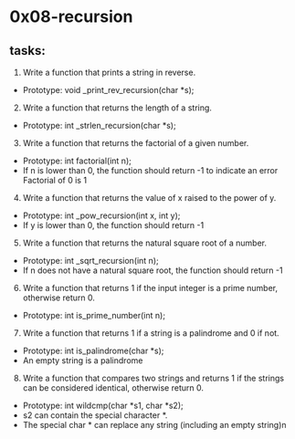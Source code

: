 # 0x08-recursion
## tasks:
1. Write a function that prints a string in reverse.
 * Prototype: void _print_rev_recursion(char *s);

2. Write a function that returns the length of a string.

* Prototype: int _strlen_recursion(char *s);
3. Write a function that returns the factorial of a given number.
 * Prototype: int factorial(int n);
 * If n is lower than 0, the function should return -1 to indicate an error Factorial of 0 is 1
4. Write a function that returns the value of x raised to the power of y.

 * Prototype: int _pow_recursion(int x, int y);
 * If y is lower than 0, the function should return -1
5. Write a function that returns the natural square root of a number.

 * Prototype: int _sqrt_recursion(int n);
 * If n does not have a natural square root, the function should return -1
6. Write a function that returns 1 if the input integer is a prime number, otherwise return 0.

 * Prototype: int is_prime_number(int n);
7. Write a function that returns 1 if a string is a palindrome and 0 if not.

 * Prototype: int is_palindrome(char *s);
 * An empty string is a palindrome
8. Write a function that compares two strings and returns 1 if the strings can be considered identical, otherwise return 0.

 * Prototype: int wildcmp(char *s1, char *s2);
 * s2 can contain the special character *.
 * The special char * can replace any string (including an empty string)n

